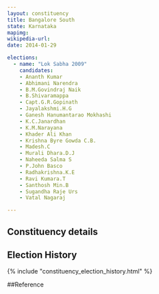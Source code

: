 ```yaml
---
layout: constituency
title: Bangalore South
state: Karnataka
mapimg: 
wikipedia-url: 
date: 2014-01-29

elections: 
  - name: "Lok Sabha 2009"
    candidates: 
    - Ananth Kumar 
    - Abhimani Narendra 
    - B.M.Govindraj Naik 
    - B.Shivaramappa 
    - Capt.G.R.Gopinath 
    - Jayalakshmi.H.G 
    - Ganesh Hanumantarao Mokhashi 
    - K.C.Janardhan 
    - K.M.Narayana 
    - Khader Ali Khan 
    - Krishna Byre Gowda C.B. 
    - Madesh.C 
    - Murali Dhara.D.J 
    - Naheeda Salma S 
    - P.John Basco 
    - Radhakrishna.K.E 
    - Ravi Kumara.T 
    - Santhosh Min.B 
    - Sugandha Raje Urs 
    - Vatal Nagaraj 

---
```

## Constituency details


## Election History
{% include "constituency_election_history.html" %}

##Reference
